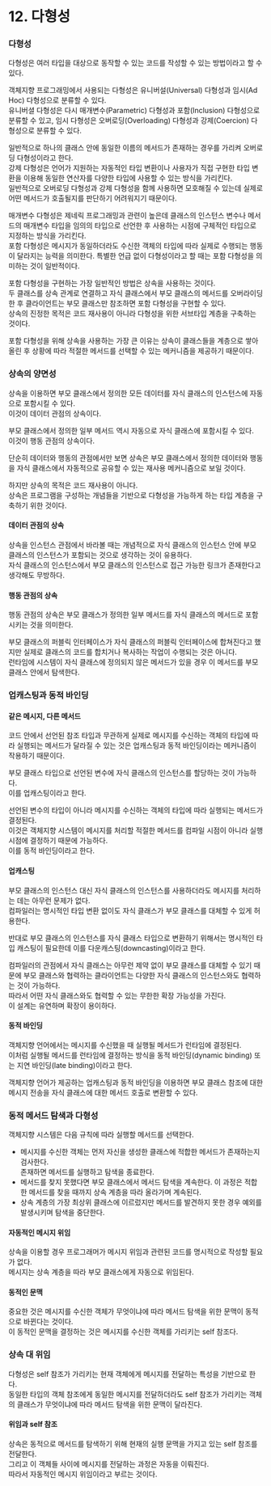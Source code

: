 # 12. 다형성

### 다형성

다형성은 여러 타입을 대상으로 동작할 수 있는 코드를 작성할 수 있는 방법이라고 할 수 있다.

객체지향 프로그래밍에서 사용되는 다형성은 유니버설(Universal) 다형성과 임시(Ad Hoc) 다형성으로 분류할 수 있다.  
유니버셜 다형성은 다시 매개변수(Parametric) 다형성과 포함(Inclusion) 다형성으로 분류할 수 있고, 임시 다형성은 오버로딩(Overloading) 다형성과 강제(Coercion) 다형성으로 분류할 수 있다.

일반적으로 하나의 클래스 안에 동일한 이름의 메서드가 존재하는 경우를 가리켜 오버로딩 다형성이라고 한다.  
강제 다형성은 언어가 지원하는 자동적인 타입 변환이나 사용자가 직접 구현한 타입 변환을 이용해 동일한 연산자를 다양한 타입에 사용할 수 있는 방식을 가리킨다.  
일반적으로 오버로딩 다형성과 강제 다형성을 함께 사용하면 모호해질 수 있는데 실제로 어떤 메서드가 호출될지를 판단하기 어려워지기 때문이다.

매개변수 다형성은 제네릭 프로그래밍과 관련이 높은데 클래스의 인스턴스 변수나 메서드의 매개변수 타입을 임의의 타입으로 선언한 후 사용하는 시점에 구체적인 타입으로 지정하는 방식을 가리킨다.  
포함 다형성은 메시지가 동일하더라도 수신한 객체의 타입에 따라 실제로 수행되는 행동이 달라지는 능력을 의미한다. 특별한 언급 없이 다형성이라고 할 때는 포함 다형성을 의미하는 것이 일반적이다.

포함 다형성을 구현하는 가장 일반적인 방법은 상속을 사용하는 것이다.  
두 클래스를 상속 관계로 연결하고 자식 클래스에서 부모 클래스의 메서드를 오버라이딩한 후 클라이언트는 부모 클래스만 참조하면 포함 다형성을 구현할 수 있다.  
상속의 진정한 목적은 코드 재사용이 아니라 다형성을 위한 서브타입 계층을 구축하는 것이다.

포함 다형성을 위해 상속을 사용하는 가장 큰 이유는 상속이 클래스들을 계층으로 쌓아 올린 후 상황에 따라 적절한 메서드를 선택할 수 있는 메커니즘을 제공하기 때문이다.

### 상속의 양면성

상속을 이용하면 부모 클래스에서 정의한 모든 데이터를 자식 클래스의 인스턴스에 자동으로 포함시킬 수 있다.  
이것이 데이터 관점의 상속이다.

부모 클래스에서 정의한 일부 메서드 역시 자동으로 자식 클래스에 포함시킬 수 있다.  
이것이 행동 관점의 상속이다.

단순히 데이터와 행동의 관점에서만 보면 상속은 부모 클래스에서 정의한 데이터와 행동을 자식 클래스에서 자동적으로 공유할 수 있는 재사용 메커니즘으로 보일 것이다.

하지만 상속의 목적은 코드 재사용이 아니다.  
상속은 프로그램을 구성하는 개념들을 기반으로 다형성을 가능하게 하는 타입 계층을 구축하기 위한 것이다.

#### 데이터 관점의 상속

상속을 인스턴스 관점에서 바라볼 때는 개념적으로 자식 클래스의 인스턴스 안에 부모 클래스의 인스턴스가 포함되는 것으로 생각하는 것이 유용하다.  
자식 클래스의 인스턴스에서 부모 클래스의 인스턴스로 접근 가능한 링크가 존재한다고 생각해도 무방하다.

#### 행동 관점의 상속

행동 관점의 상속은 부모 클래스가 정의한 일부 메서드를 자식 클래스의 메서드로 포함시키는 것을 의미한다.

부모 클래스의 퍼블릭 인터페이스가 자식 클래스의 퍼블릭 인터페이스에 합쳐진다고 했지만 실제로 클래스의 코드를 합치거나 복사하는 작업이 수행되는 것은 아니다.  
런타임에 시스템이 자식 클래스에 정의되지 않은 메서드가 있을 경우 이 메서드를 부모 클래스 안에서 탐색한다.

### 업캐스팅과 동적 바인딩

#### 같은 메시지, 다른 메서드

코드 안에서 선언된 참조 타입과 무관하게 실제로 메시지를 수신하는 객체의 타입에 따라 실행되는 메서드가 달라질 수 있는 것은 업캐스팅과 동적 바인딩이라는 메커니즘이 작용하기 때문이다.

부모 클래스 타입으로 선언된 변수에 자식 클래스의 인스턴스를 할당하는 것이 가능하다.  
이를 업캐스팅이라고 한다.

선언된 변수의 타입이 아니라 메시지를 수신하는 객체의 타입에 따라 실행되는 메서드가 결정된다.  
이것은 객체지향 시스템이 메시지를 처리할 적절한 메서드를 컴파일 시점이 아니라 실행 시점에 결정하기 때문에 가능하다.  
이를 동적 바인딩이라고 한다.

#### 업캐스팅

부모 클래스의 인스턴스 대신 자식 클래스의 인스턴스를 사용하더라도 메시지를 처리하는 데는 아무런 문제가 없다.  
컴파일러는 명시적인 타입 변환 없이도 자식 클래스가 부모 클래스를 대체할 수 있게 허용한다.

반대로 부모 클래스의 인스턴스를 자식 클래스 타입으로 변환하기 위해서는 명시적인 타입 캐스팅이 필요한데 이를 다운캐스팅(downcasting)이라고 한다.

컴파일러의 관점에서 자식 클래스는 아무런 제약 없이 부모 클래스를 대체할 수 있기 때문에 부모 클래스와 협력하는 클라이언트는 다양한 자식 클래스의 인스턴스와도 협력하는 것이 가능하다.  
따라서 어떤 자식 클래스와도 협력할 수 있는 무한한 확장 가능성을 가진다.  
이 설계는 유연하며 확장이 용이하다.

#### 동적 바인딩

객체지향 언어에서는 메시지를 수신했을 때 실행될 메서드가 런타임에 결정된다.  
이처럼 실행될 메서드를 런타임에 결정하는 방식을 동적 바인딩(dynamic binding) 또는 지연 바인딩(late binding)이라고 한다.

객체지향 언어가 제공하는 업캐스팅과 동적 바인딩을 이용하면 부모 클래스 참조에 대한 메시지 전송을 자식 클래스에 대한 메서드 호출로 변환할 수 있다.

### 동적 메서드 탐색과 다형성

객체지향 시스템은 다음 규칙에 따라 실행할 메서드를 선택한다.

- 메시지를 수신한 객체는 먼저 자신을 생성한 클래스에 적합한 메서드가 존재하는지 검사한다.  
  존재하면 메서드를 실행하고 탐색을 종료한다.
- 메서드를 찾지 못했다면 부모 클래스에서 메서드 탐색을 계속한다. 
  이 과정은 적합한 메서드를 찾을 때까지 상속 계층을 따라 올라가며 계속된다.
- 상속 계층의 가장 최상위 클래스에 이르렀지만 메서드를 발견하지 못한 경우 예외를 발생시키며 탐색을 중단한다.

#### 자동적인 메시지 위임

상속을 이용할 경우 프로그래머가 메시지 위임과 관련된 코드를 명시적으로 작성할 필요가 없다.  
메시지는 상속 계층을 따라 부모 클래스에게 자동으로 위임된다.

#### 동적인 문맥

중요한 것은 메시지를 수신한 객체가 무엇이냐에 따라 메서드 탐색을 위한 문맥이 동적으로 바뀐다는 것이다.  
이 동적인 문맥을 결정하는 것은 메시지를 수신한 객체를 가리키는 self 참조다.

### 상속 대 위임

다형성은 self 참조가 가리키는 현재 객체에게 메시지를 전달하는 특성을 기반으로 한다.  
동일한 타입의 객체 참조에게 동일한 메시지를 전달하더라도 self 참조가 가리키는 객체의 클래스가 무엇이냐에 따라 메서드 탐색을 위한 문맥이 달라진다.

#### 위임과 self 참조

상속은 동적으로 메서드를 탐색하기 위해 현재의 실행 문맥을 가지고 있는 self 참조를 전달한다.  
그리고 이 객체들 사이에 메시지를 전달하는 과정은 자동을 이뤄진다.  
따라서 자동적인 메시지 위임이라고 부르는 것이다.